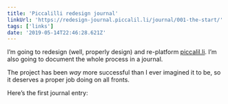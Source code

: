```yaml
---
title: 'Piccalilli redesign journal'
linkUrl: 'https://redesign-journal.piccalil.li/journal/001-the-start/'
tags: ['links'] 
date: '2019-05-14T22:46:28.621Z'
---
```

I’m going to redesign (well, properly design) and re-platform [piccalil.li](https://piccalil.li). I’m also going to document the whole process in a journal.

The project has been _way_ more successful than I ever imagined it to be, so it deserves a proper job doing on all fronts.

Here’s the first journal entry:
